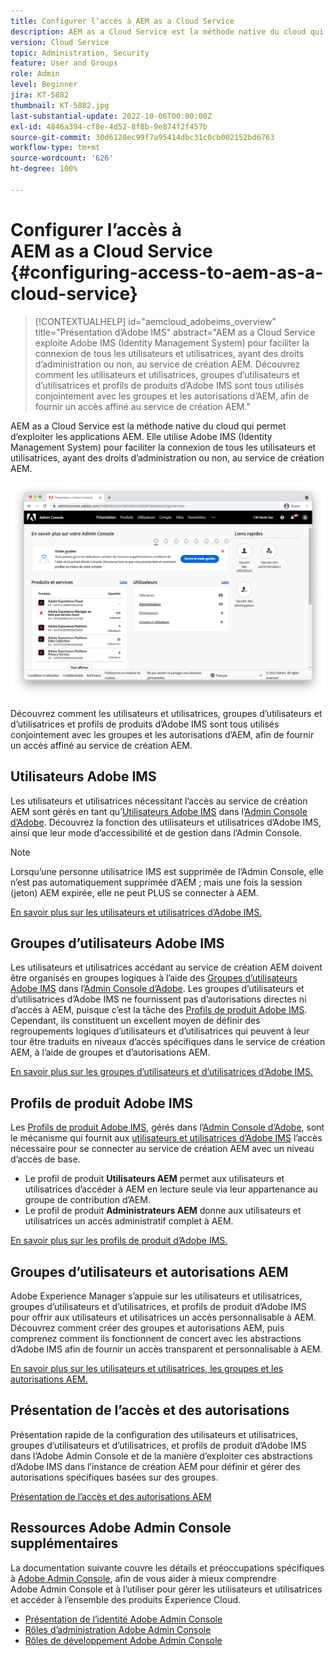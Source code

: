 ```yaml
---
title: Configurer l’accès à AEM as a Cloud Service
description: AEM as a Cloud Service est la méthode native du cloud qui permet d’exploiter les applications AEM. Elle utilise Adobe IMS (Identity Management System) pour faciliter la connexion de tous les utilisateurs et utilisatrices, ayant des droits d’administration ou non, au service de création AEM. Découvrez comment les utilisateurs et utilisatrices, groupes d’utilisateurs et d’utilisatrices et profils de produits d’Adobe IMS sont tous utilisés conjointement avec les groupes et les autorisations d’AEM, afin de fournir un accès spécifique au service de création AEM.
version: Cloud Service
topic: Administration, Security
feature: User and Groups
role: Admin
level: Beginner
jira: KT-5882
thumbnail: KT-5882.jpg
last-substantial-update: 2022-10-06T00:00:00Z
exl-id: 4846a394-cf8e-4d52-8f8b-9e874f2f457b
source-git-commit: 30d6120ec99f7a95414dbc31c0cb002152bd6763
workflow-type: tm+mt
source-wordcount: '626'
ht-degree: 100%

---
```


# Configurer l’accès à AEM as a Cloud Service {#configuring-access-to-aem-as-a-cloud-service}

>[!CONTEXTUALHELP]
>id="aemcloud_adobeims_overview"
>title="Présentation d’Adobe IMS"
>abstract="AEM as a Cloud Service exploite Adobe IMS (Identity Management System) pour faciliter la connexion de tous les utilisateurs et utilisatrices, ayant des droits d’administration ou non, au service de création AEM. Découvrez comment les utilisateurs et utilisatrices, groupes d’utilisateurs et d’utilisatrices et profils de produits d’Adobe IMS sont tous utilisés conjointement avec les groupes et les autorisations d’AEM, afin de fournir un accès affiné au service de création AEM."

AEM as a Cloud Service est la méthode native du cloud qui permet d’exploiter les applications AEM. Elle utilise Adobe IMS (Identity Management System) pour faciliter la connexion de tous les utilisateurs et utilisatrices, ayant des droits d’administration ou non, au service de création AEM.

![Adobe Admin Console.](./assets/hero.png)

Découvrez comment les utilisateurs et utilisatrices, groupes d’utilisateurs et d’utilisatrices et profils de produits d’Adobe IMS sont tous utilisés conjointement avec les groupes et les autorisations d’AEM, afin de fournir un accès affiné au service de création AEM.

## Utilisateurs Adobe IMS

Les utilisateurs et utilisatrices nécessitant l’accès au service de création AEM sont gérés en tant qu’[Utilisateurs Adobe IMS](https://helpx.adobe.com/fr/enterprise/using/set-up-identity.html) dans l’[Admin Console d’Adobe](https://adminconsole.adobe.com). Découvrez la fonction des utilisateurs et utilisatrices d’Adobe IMS, ainsi que leur mode d’accessibilité et de gestion dans l’Admin Console.

>[!NOTE]
>
>Lorsqu’une personne utilisatrice IMS est supprimée de l’Admin Console, elle n’est pas automatiquement supprimée d’AEM ; mais une fois la session (jeton) AEM expirée, elle ne peut PLUS se connecter à AEM.


[En savoir plus sur les utilisateurs et utilisatrices d’Adobe IMS.](./adobe-ims-users.md)

## Groupes d’utilisateurs Adobe IMS

Les utilisateurs et utilisatrices accédant au service de création AEM doivent être organisés en groupes logiques à l’aide des [Groupes d’utilisateurs Adobe IMS](https://helpx.adobe.com/fr/enterprise/using/user-groups.html) dans l’[Admin Console d’Adobe](https://adminconsole.adobe.com). Les groupes d’utilisateurs et d’utilisatrices d’Adobe IMS ne fournissent pas d’autorisations directes ni d’accès à AEM, puisque c’est la tâche des [Profils de produit Adobe IMS](#adobe-ims-product-profiles). Cependant, ils constituent un excellent moyen de définir des regroupements logiques d’utilisateurs et d’utilisatrices qui peuvent à leur tour être traduits en niveaux d’accès spécifiques dans le service de création AEM, à l’aide de groupes et d’autorisations AEM.

[En savoir plus sur les groupes d’utilisateurs et d’utilisatrices d’Adobe IMS.](./adobe-ims-user-groups.md)

## Profils de produit Adobe IMS

Les [Profils de produit Adobe IMS](https://helpx.adobe.com/fr/enterprise/using/manage-permissions-and-roles.html), gérés dans l’[Admin Console d’Adobe](https://adminconsole.adobe.com), sont le mécanisme qui fournit aux [utilisateurs et utilisatrices d’Adobe IMS](#adobe-ims-users) l’accès nécessaire pour se connecter au service de création AEM avec un niveau d’accès de base.

+ Le profil de produit __Utilisateurs AEM__ permet aux utilisateurs et utilisatrices d’accéder à AEM en lecture seule via leur appartenance au groupe de contribution d’AEM.
+ Le profil de produit __Administrateurs AEM__ donne aux utilisateurs et utilisatrices un accès administratif complet à AEM.

[En savoir plus sur les profils de produit d’Adobe IMS.](./adobe-ims-product-profiles.md)

## Groupes d’utilisateurs et autorisations AEM

Adobe Experience Manager s’appuie sur les utilisateurs et utilisatrices, groupes d’utilisateurs et d’utilisatrices, et profils de produit d’Adobe IMS pour offrir aux utilisateurs et utilisatrices un accès personnalisable à AEM. Découvrez comment créer des groupes et autorisations AEM, puis comprenez comment ils fonctionnent de concert avec les abstractions d’Adobe IMS afin de fournir un accès transparent et personnalisable à AEM.

[En savoir plus sur les utilisateurs et utilisatrices, les groupes et les autorisations AEM.](./aem-users-groups-and-permissions.md)

## Présentation de l’accès et des autorisations

Présentation rapide de la configuration des utilisateurs et utilisatrices, groupes d’utilisateurs et d’utilisatrices, et profils de produit d’Adobe IMS dans l’Adobe Admin Console et de la manière d’exploiter ces abstractions d’Adobe IMS dans l’instance de création AEM pour définir et gérer des autorisations spécifiques basées sur des groupes.

[Présentation de l’accès et des autorisations AEM](./walk-through.md)

## Ressources Adobe Admin Console supplémentaires

La documentation suivante couvre les détails et préoccupations spécifiques à [Adobe Admin Console](https://adminconsole.adobe.com), afin de vous aider à mieux comprendre Adobe Admin Console et à l’utiliser pour gérer les utilisateurs et utilisatrices et accéder à l’ensemble des produits Experience Cloud.

+ [Présentation de l’identité Adobe Admin Console](https://helpx.adobe.com/fr/enterprise/using/identity.html)
+ [Rôles d’administration Adobe Admin Console](https://helpx.adobe.com/fr/enterprise/using/admin-roles.html)
+ [Rôles de développement Adobe Admin Console](https://helpx.adobe.com/fr/enterprise/using/manage-developers.html)
